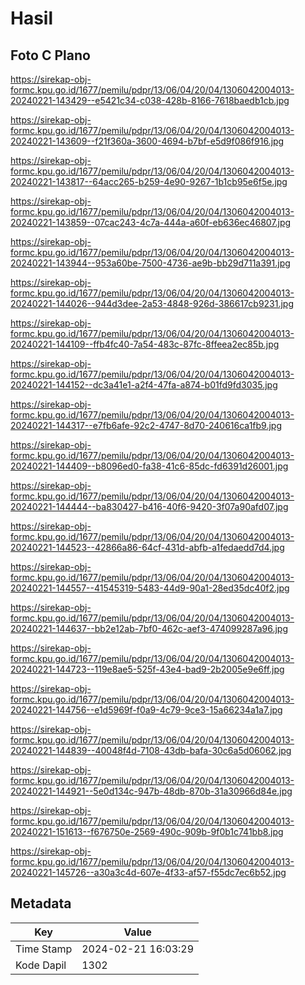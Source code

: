 # Hasil

## Foto C Plano

https://sirekap-obj-formc.kpu.go.id/1677/pemilu/pdpr/13/06/04/20/04/1306042004013-20240221-143429--e5421c34-c038-428b-8166-7618baedb1cb.jpg

https://sirekap-obj-formc.kpu.go.id/1677/pemilu/pdpr/13/06/04/20/04/1306042004013-20240221-143609--f21f360a-3600-4694-b7bf-e5d9f086f916.jpg

https://sirekap-obj-formc.kpu.go.id/1677/pemilu/pdpr/13/06/04/20/04/1306042004013-20240221-143817--64acc265-b259-4e90-9267-1b1cb95e6f5e.jpg

https://sirekap-obj-formc.kpu.go.id/1677/pemilu/pdpr/13/06/04/20/04/1306042004013-20240221-143859--07cac243-4c7a-444a-a60f-eb636ec46807.jpg

https://sirekap-obj-formc.kpu.go.id/1677/pemilu/pdpr/13/06/04/20/04/1306042004013-20240221-143944--953a60be-7500-4736-ae9b-bb29d711a391.jpg

https://sirekap-obj-formc.kpu.go.id/1677/pemilu/pdpr/13/06/04/20/04/1306042004013-20240221-144026--944d3dee-2a53-4848-926d-386617cb9231.jpg

https://sirekap-obj-formc.kpu.go.id/1677/pemilu/pdpr/13/06/04/20/04/1306042004013-20240221-144109--ffb4fc40-7a54-483c-87fc-8ffeea2ec85b.jpg

https://sirekap-obj-formc.kpu.go.id/1677/pemilu/pdpr/13/06/04/20/04/1306042004013-20240221-144152--dc3a41e1-a2f4-47fa-a874-b01fd9fd3035.jpg

https://sirekap-obj-formc.kpu.go.id/1677/pemilu/pdpr/13/06/04/20/04/1306042004013-20240221-144317--e7fb6afe-92c2-4747-8d70-240616ca1fb9.jpg

https://sirekap-obj-formc.kpu.go.id/1677/pemilu/pdpr/13/06/04/20/04/1306042004013-20240221-144409--b8096ed0-fa38-41c6-85dc-fd6391d26001.jpg

https://sirekap-obj-formc.kpu.go.id/1677/pemilu/pdpr/13/06/04/20/04/1306042004013-20240221-144444--ba830427-b416-40f6-9420-3f07a90afd07.jpg

https://sirekap-obj-formc.kpu.go.id/1677/pemilu/pdpr/13/06/04/20/04/1306042004013-20240221-144523--42866a86-64cf-431d-abfb-a1fedaedd7d4.jpg

https://sirekap-obj-formc.kpu.go.id/1677/pemilu/pdpr/13/06/04/20/04/1306042004013-20240221-144557--41545319-5483-44d9-90a1-28ed35dc40f2.jpg

https://sirekap-obj-formc.kpu.go.id/1677/pemilu/pdpr/13/06/04/20/04/1306042004013-20240221-144637--bb2e12ab-7bf0-462c-aef3-474099287a96.jpg

https://sirekap-obj-formc.kpu.go.id/1677/pemilu/pdpr/13/06/04/20/04/1306042004013-20240221-144723--119e8ae5-525f-43e4-bad9-2b2005e9e6ff.jpg

https://sirekap-obj-formc.kpu.go.id/1677/pemilu/pdpr/13/06/04/20/04/1306042004013-20240221-144756--e1d5969f-f0a9-4c79-9ce3-15a66234a1a7.jpg

https://sirekap-obj-formc.kpu.go.id/1677/pemilu/pdpr/13/06/04/20/04/1306042004013-20240221-144839--40048f4d-7108-43db-bafa-30c6a5d06062.jpg

https://sirekap-obj-formc.kpu.go.id/1677/pemilu/pdpr/13/06/04/20/04/1306042004013-20240221-144921--5e0d134c-947b-48db-870b-31a30966d84e.jpg

https://sirekap-obj-formc.kpu.go.id/1677/pemilu/pdpr/13/06/04/20/04/1306042004013-20240221-151613--f676750e-2569-490c-909b-9f0b1c741bb8.jpg

https://sirekap-obj-formc.kpu.go.id/1677/pemilu/pdpr/13/06/04/20/04/1306042004013-20240221-145726--a30a3c4d-607e-4f33-af57-f55dc7ec6b52.jpg


## Metadata

| Key        | Value               |
| ---------- | ------------------- |
| Time Stamp | 2024-02-21 16:03:29 |
| Kode Dapil | 1302                |




